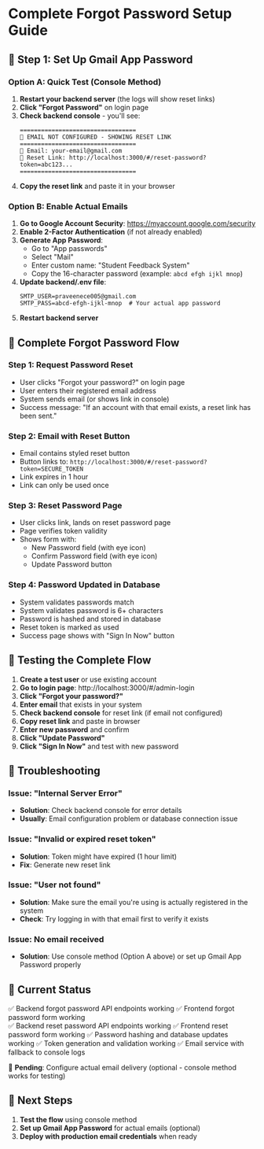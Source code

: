 # Complete Forgot Password Setup Guide

## 📧 **Step 1: Set Up Gmail App Password** 

### Option A: Quick Test (Console Method)
1. **Restart your backend server** (the logs will show reset links)
2. **Click "Forgot Password"** on login page
3. **Check backend console** - you'll see:
   ```
   =================================
   📧 EMAIL NOT CONFIGURED - SHOWING RESET LINK
   =================================
   👤 Email: your-email@gmail.com
   🔗 Reset Link: http://localhost:3000/#/reset-password?token=abc123...
   =================================
   ```
4. **Copy the reset link** and paste it in your browser

### Option B: Enable Actual Emails
1. **Go to Google Account Security**: https://myaccount.google.com/security
2. **Enable 2-Factor Authentication** (if not already enabled)
3. **Generate App Password**:
   - Go to "App passwords" 
   - Select "Mail" 
   - Enter custom name: "Student Feedback System"
   - Copy the 16-character password (example: `abcd efgh ijkl mnop`)
4. **Update backend/.env file**:
   ```env
   SMTP_USER=praveenece005@gmail.com
   SMTP_PASS=abcd-efgh-ijkl-mnop  # Your actual app password
   ```
5. **Restart backend server**

## 🔄 **Complete Forgot Password Flow**

### Step 1: Request Password Reset
- User clicks "Forgot your password?" on login page
- User enters their registered email address
- System sends email (or shows link in console)
- Success message: "If an account with that email exists, a reset link has been sent."

### Step 2: Email with Reset Button
- Email contains styled reset button
- Button links to: `http://localhost:3000/#/reset-password?token=SECURE_TOKEN`
- Link expires in 1 hour
- Link can only be used once

### Step 3: Reset Password Page
- User clicks link, lands on reset password page
- Page verifies token validity
- Shows form with:
  - New Password field (with eye icon)
  - Confirm Password field (with eye icon)
  - Update Password button

### Step 4: Password Updated in Database
- System validates passwords match
- System validates password is 6+ characters
- Password is hashed and stored in database
- Reset token is marked as used
- Success page shows with "Sign In Now" button

## 🧪 **Testing the Complete Flow**

1. **Create a test user** or use existing account
2. **Go to login page**: http://localhost:3000/#/admin-login
3. **Click "Forgot your password?"**
4. **Enter email** that exists in your system
5. **Check backend console** for reset link (if email not configured)
6. **Copy reset link** and paste in browser
7. **Enter new password** and confirm
8. **Click "Update Password"**
9. **Click "Sign In Now"** and test with new password

## 🔧 **Troubleshooting**

### Issue: "Internal Server Error"
- **Solution**: Check backend console for error details
- **Usually**: Email configuration problem or database connection issue

### Issue: "Invalid or expired reset token"
- **Solution**: Token might have expired (1 hour limit)
- **Fix**: Generate new reset link

### Issue: "User not found" 
- **Solution**: Make sure the email you're using is actually registered in the system
- **Check**: Try logging in with that email first to verify it exists

### Issue: No email received
- **Solution**: Use console method (Option A above) or set up Gmail App Password properly

## 📝 **Current Status**

✅ Backend forgot password API endpoints working
✅ Frontend forgot password form working  
✅ Backend reset password API endpoints working
✅ Frontend reset password form working
✅ Password hashing and database updates working
✅ Token generation and validation working
✅ Email service with fallback to console logs

🔄 **Pending**: Configure actual email delivery (optional - console method works for testing)

## 🎯 **Next Steps**

1. **Test the flow** using console method
2. **Set up Gmail App Password** for actual emails (optional)
3. **Deploy with production email credentials** when ready
